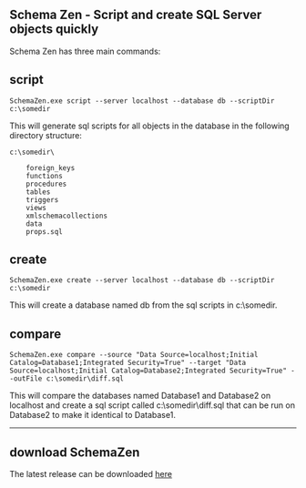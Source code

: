 Schema Zen - Script and create SQL Server objects quickly
--------------------------------------------------------

Schema Zen has three main commands:

## script

    SchemaZen.exe script --server localhost --database db --scriptDir c:\somedir

This will generate sql scripts for all objects in the database in the
following directory structure:
```
c:\somedir\

	foreign_keys
	functions
	procedures
	tables
	triggers
	views
	xmlschemacollections
	data
	props.sql
```
## create

    SchemaZen.exe create --server localhost --database db --scriptDir c:\somedir

This will create a database named db from the sql scripts in c:\somedir.

## compare

	SchemaZen.exe compare --source "Data Source=localhost;Initial Catalog=Database1;Integrated Security=True" --target "Data Source=localhost;Initial Catalog=Database2;Integrated Security=True" --outFile c:\somedir\diff.sql

This will compare the databases named Database1 and Database2 on localhost and create a sql script called c:\somedir\diff.sql that can be run on Database2 to make it identical to Database1.

---
## download SchemaZen
The latest release can be downloaded [here](https://github.com/sethreno/schemazen/releases)
